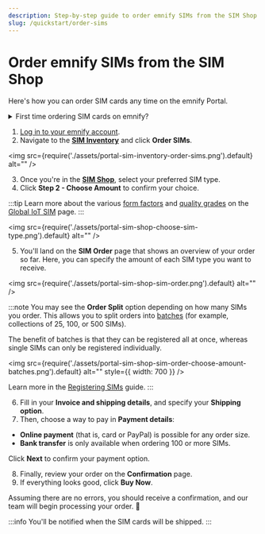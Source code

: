 ```yaml
---
description: Step-by-step guide to order emnify SIMs from the SIM Shop
slug: /quickstart/order-sims
---
```


# Order emnify SIMs from the SIM Shop

Here's how you can order SIM cards any time on the emnify Portal.

<details className="custom-details-troubleshooting">
  <summary>First time ordering SIM cards on emnify?</summary>
    <p>If you're new to emnify and interested in testing our services free of charge, please refer to the <a href="https://docs.emnify.com/quickstart#order-a-free-evaluation-sim-package">Order a free Evaluation SIM package</a> guide.</p>
</details>

1. [Log in to your emnify account](https://portal.emnify.com/sign).
2. Navigate to the [**SIM Inventory**](https://portal.emnify.com/sim-inventory) and click **Order SIMs**.

<img
  src={require('./assets/portal-sim-inventory-order-sims.png').default}
  alt=""
/>

3. Once you're in the [**SIM Shop**](https://portal.emnify.com/sim-order), select your preferred SIM type.
4. Click **Step 2 - Choose Amount** to confirm your choice.

:::tip
Learn more about the various [form factors](/services/global-iot-sim#form-factors) and [quality grades](/services/global-iot-sim#quality-grades) on the [Global IoT SIM](/services/global-iot-sim) page.
:::

<img
  src={require('./assets/portal-sim-shop-choose-sim-type.png').default}
  alt=""
/>

5. You'll land on the **SIM Order** page that shows an overview of your order so far.
Here, you can specify the amount of each SIM type you want to receive.

<img
  src={require('./assets/portal-sim-shop-sim-order.png').default}
  alt=""
/>

:::note
You may see the **Order Split** option depending on how many SIMs you order. 
This allows you to split orders into [batches](/glossary#sim-batch) (for example, collections of 25, 100, or 500 SIMs).

The benefit of batches is that they can be registered all at once, whereas single SIMs can only be registered individually.

<img
  src={require('./assets/portal-sim-shop-sim-order-choose-amount-batches.png').default}
  alt=""
    style={{ width: 700 }}
/>

Learn more in the [Registering SIMs](/quickstart/register-sims) guide.
:::

6. Fill in your **Invoice and shipping details**, and specify your **Shipping option**.
7. Then, choose a way to pay in **Payment details**:

- **Online payment** (that is, card or PayPal) is possible for any order size.
- **Bank transfer** is only available when ordering 100 or more SIMs.

Click **Next** to confirm your payment option.

8. Finally, review your order on the **Confirmation** page.
9. If everything looks good, click **Buy Now**.

Assuming there are no errors, you should receive a confirmation, and our team will begin processing your order. 🎉

:::info
You'll be notified when the SIM cards will be shipped.
:::
